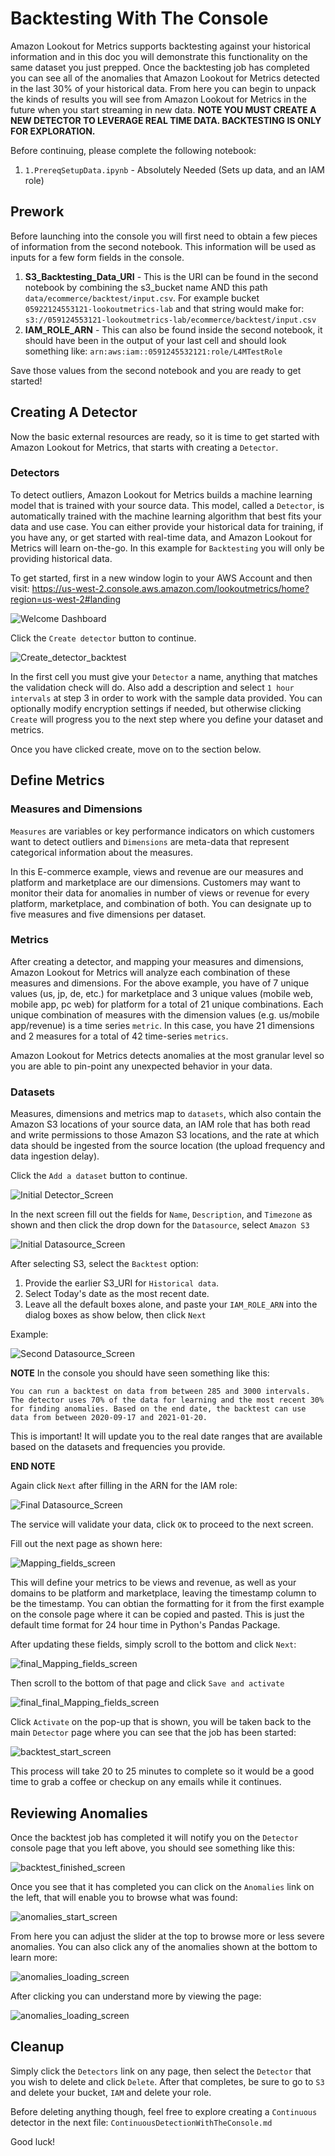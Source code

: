 # Backtesting With The Console

Amazon Lookout for Metrics supports backtesting against your historical information and in this doc you will demonstrate this functionality on the same dataset you just prepped. Once the backtesting job has completed you can see all of the anomalies that Amazon Lookout for Metrics detected in the last 30% of your historical data. From here you can begin to unpack the kinds of results you will see from Amazon Lookout for Metrics in the future when you start streaming in new data. **NOTE YOU MUST CREATE A NEW DETECTOR TO LEVERAGE REAL TIME DATA. BACKTESTING IS ONLY FOR EXPLORATION.**

Before continuing, please complete the following notebook:

1. `1.PrereqSetupData.ipynb` - Absolutely Needed (Sets up data, and an IAM role)

## Prework 

Before launching into the console you will first need to obtain a few pieces of information from the second notebook. This information will be used as inputs for a few form fields in the console.

1. **S3_Backtesting_Data_URI** - This is the URI can be found in the second notebook by combining the s3_bucket name AND this path `data/ecommerce/backtest/input.csv`. For example bucket `05922124553121-lookoutmetrics-lab` and that string would make for: `s3://059124553121-lookoutmetrics-lab/ecommerce/backtest/input.csv`
1. **IAM_ROLE_ARN** - This can also be found inside the second notebook, it should have been in the output of your last cell and should look something like: `arn:aws:iam::0591245532121:role/L4MTestRole`

Save those values from the second notebook and you are ready to get started!

## Creating A Detector

Now the basic external resources are ready, so it is time to get started with Amazon Lookout for Metrics, that starts with creating a `Detector`.

### Detectors

To detect outliers, Amazon Lookout for Metrics builds a machine learning model that is trained with your source data. This model, called a `Detector`, is automatically trained with the machine learning algorithm that best fits your data and use case. You can either provide your historical data for training, if you have any, or get started with real-time data, and Amazon Lookout for Metrics will learn on-the-go. In this example for `Backtesting` you will only be providing historical data.

To get started, first in a new window login to your AWS Account and then visit: https://us-west-2.console.aws.amazon.com/lookoutmetrics/home?region=us-west-2#landing

![Welcome Dashboard](static/imgs/backtest/img1.png)

Click the `Create detector` button to continue.

![Create_detector_backtest](static/imgs/backtest/img2.png)

In the first cell you must give your `Detector` a name, anything that matches the validation check will do. Also add a description and select `1 hour intervals` at step 3 in order to work with the sample data provided. You can optionally modify encryption settings if needed, but otherwise clicking `Create` will progress you to the next step where you define your dataset and metrics.

Once you have clicked create, move on to the section below.

## Define Metrics

### Measures and Dimensions

`Measures` are variables or key performance indicators on which customers want to detect outliers and `Dimensions` are meta-data that represent categorical information about the measures. 

In this E-commerce example, views and revenue are our measures and platform and marketplace are our dimensions. Customers may want to monitor their data for anomalies in number of views or revenue for every platform, marketplace, and combination of both. You can designate up to five measures and five dimensions per dataset.

### Metrics 


After creating a detector, and mapping your measures and dimensions, Amazon Lookout for Metrics will analyze each combination of these measures and dimensions. For the above example, you have of 7 unique values (us, jp, de, etc.) for marketplace and 3 unique values (mobile web, mobile app, pc web) for platform for a total of 21 unique combinations. Each unique combination of measures with the dimension values (e.g. us/mobile app/revenue) is a time series `metric`. In this case, you have 21 dimensions and 2 measures for a total of 42 time-series `metrics`. 

Amazon Lookout for Metrics detects anomalies at the most granular level so you are able to pin-point any unexpected behavior in your data.

### Datasets

Measures, dimensions and metrics map to `datasets`, which also contain the Amazon S3 locations of your source data, an IAM role that has both read and write permissions to those Amazon S3 locations, and the rate at which data should be ingested from the source location (the upload frequency and data ingestion delay).

Click the `Add a dataset` button to continue.

![Initial Detector_Screen](static/imgs/backtest/img3.png)


In the next screen fill out the fields for `Name`, `Description`, and `Timezone` as shown and then click the drop down for the `Datasource`, select `Amazon S3`

![Initial Datasource_Screen](static/imgs/backtest/img4.png)


After selecting S3, select the `Backtest` option:

1. Provide the earlier S3_URI for `Historical data`.
1. Select Today's date as the most recent date.
1. Leave all the default boxes alone, and paste your `IAM_ROLE_ARN` into the dialog boxes as show below, then click `Next`

Example: 

![Second Datasource_Screen](static/imgs/backtest/img5.png)

**NOTE** In the console you should have seen something like this:

```
You can run a backtest on data from between 285 and 3000 intervals. The detector uses 70% of the data for learning and the most recent 30% for finding anomalies. Based on the end date, the backtest can use data from between 2020-09-17 and 2021-01-20.
```

This is important! It will update you to the real date ranges that are available based on the datasets and frequencies you provide.

**END NOTE**

Again click `Next` after filling in the ARN for the IAM role:

![Final Datasource_Screen](static/imgs/backtest/img6.png)

The service will validate your data, click `OK` to proceed to the next screen.

Fill out the next page as shown here: 

![Mapping_fields_screen](static/imgs/backtest/img7.png)

This will define your metrics to be views and revenue, as well as your domains to be platform and marketplace, leaving the timestamp column to be the timestamp. You can obtian the formatting for it from the first example on the console page where it can be copied and pasted. This is just the default time format for 24 hour time in Python's Pandas Package.

After updating these fields, simply scroll to the bottom and click `Next`:

![final_Mapping_fields_screen](static/imgs/backtest/img8.png)

Then scroll to the bottom of that page and click `Save and activate`

![final_final_Mapping_fields_screen](static/imgs/backtest/img9.png)

Click `Activate` on the pop-up that is shown, you will be taken back to the main `Detector` page where you can see that the job has been started:

![backtest_start_screen](static/imgs/backtest/img10.png)

This process will take 20 to 25 minutes to complete so it would be a good time to grab a coffee or checkup on any emails while it continues.

## Reviewing Anomalies

Once the backtest job has completed it will notify you on the `Detector` console page that you left above, you should see something like this:

![backtest_finished_screen](static/imgs/backtest/img11.png)

Once you see that it has completed you can click on the `Anomalies` link on the left, that will enable you to browse what was found:

![anomalies_start_screen](static/imgs/backtest/img12.png)

From here you can adjust the slider at the top to browse more or less severe anomalies. You can also click any of the anomalies shown at the bottom to learn more:

![anomalies_loading_screen](static/imgs/backtest/img13.png)

After clicking you can understand more by viewing the page:

![anomalies_loading_screen](static/imgs/backtest/img14.png)

## Cleanup

Simply click the `Detectors` link on any page, then select the `Detector` that you wish to delete and click `Delete`. After that completes, be sure to go to `S3` and delete your bucket, `IAM` and delete your role. 

Before deleting anything though, feel free to explore creating a `Continuous` detector in the next file: `ContinuousDetectionWithTheConsole.md`

Good luck!